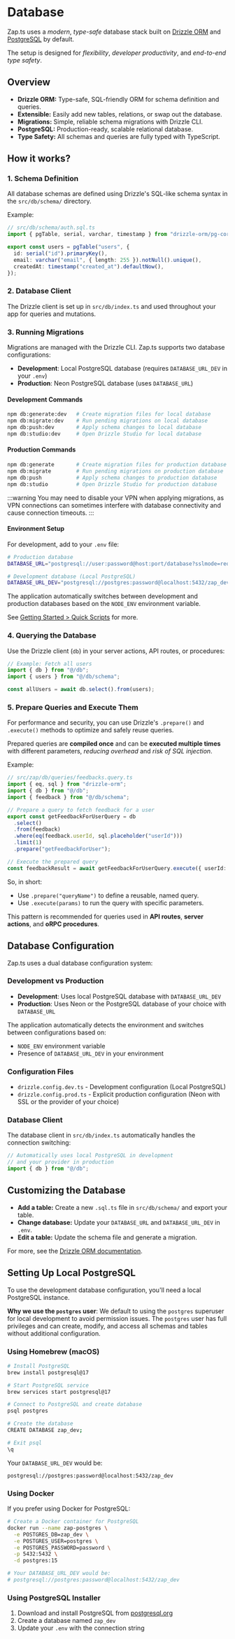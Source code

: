 # Database

Zap.ts uses a _modern_, _type-safe_ database stack built on [Drizzle ORM](https://orm.drizzle.team/) and [PostgreSQL](https://www.postgresql.org/) by default.

The setup is designed for _flexibility_, _developer productivity_, and _end-to-end type safety_.

## Overview

- **Drizzle ORM:** Type-safe, SQL-friendly ORM for schema definition and queries.
- **Extensible:** Easily add new tables, relations, or swap out the database.
- **Migrations:** Simple, reliable schema migrations with Drizzle CLI.
- **PostgreSQL:** Production-ready, scalable relational database.
- **Type Safety:** All schemas and queries are fully typed with TypeScript.

## How it works?

### 1. Schema Definition

All database schemas are defined using Drizzle's SQL-like schema syntax in the `src/db/schema/` directory.

Example:

```ts
// src/db/schema/auth.sql.ts
import { pgTable, serial, varchar, timestamp } from "drizzle-orm/pg-core";

export const users = pgTable("users", {
  id: serial("id").primaryKey(),
  email: varchar("email", { length: 255 }).notNull().unique(),
  createdAt: timestamp("created_at").defaultNow(),
});
```

### 2. Database Client

The Drizzle client is set up in `src/db/index.ts` and used throughout your app for queries and mutations.

### 3. Running Migrations

Migrations are managed with the Drizzle CLI. Zap.ts supports two database configurations:

- **Development**: Local PostgreSQL database (requires `DATABASE_URL_DEV` in your `.env`)
- **Production**: Neon PostgreSQL database (uses `DATABASE_URL`)

#### Development Commands

```bash
npm db:generate:dev   # Create migration files for local database
npm db:migrate:dev    # Run pending migrations on local database
npm db:push:dev       # Apply schema changes to local database
npm db:studio:dev     # Open Drizzle Studio for local database
```

#### Production Commands

```bash
npm db:generate       # Create migration files for production database
npm db:migrate        # Run pending migrations on production database
npm db:push           # Apply schema changes to production database
npm db:studio         # Open Drizzle Studio for production database
```

:::warning
You may need to disable your VPN when applying migrations, as VPN connections can sometimes interfere with database connectivity and cause connection timeouts.
:::

#### Environment Setup

For development, add to your `.env` file:

```bash
# Production database
DATABASE_URL="postgresql://user:password@host:port/database?sslmode=require"

# Development database (Local PostgreSQL)
DATABASE_URL_DEV="postgresql://postgres:password@localhost:5432/zap_dev"
```

The application automatically switches between development and production databases based on the `NODE_ENV` environment variable.

See [Getting Started > Quick Scripts](/docs/introduction/getting-started.md#quick-scripts) for more.

### 4. Querying the Database

Use the Drizzle client (`db`) in your server actions, API routes, or procedures:

```ts
// Example: Fetch all users
import { db } from "@/db";
import { users } from "@/db/schema";

const allUsers = await db.select().from(users);
```

### 5. Prepare Queries and Execute Them

For performance and security, you can use Drizzle's `.prepare()` and `.execute()` methods to optimize and safely reuse queries.

Prepared queries are **compiled once** and can be **executed multiple times** with different parameters, _reducing overhead_ and _risk of SQL injection_.

Example:

```ts
// src/zap/db/queries/feedbacks.query.ts
import { eq, sql } from "drizzle-orm";
import { db } from "@/db";
import { feedback } from "@/db/schema";

// Prepare a query to fetch feedback for a user
export const getFeedbackForUserQuery = db
  .select()
  .from(feedback)
  .where(eq(feedback.userId, sql.placeholder("userId")))
  .limit(1)
  .prepare("getFeedbackForUser");

// Execute the prepared query
const feedbackResult = await getFeedbackForUserQuery.execute({ userId: "123" });
```

So, in short:

- Use `.prepare("queryName")` to define a reusable, named query.
- Use `.execute(params)` to run the query with specific parameters.

This pattern is recommended for queries used in **API routes**, **server actions**, and **oRPC procedures**.

## Database Configuration

Zap.ts uses a dual database configuration system:

### Development vs Production

- **Development**: Uses local PostgreSQL database with `DATABASE_URL_DEV`
- **Production**: Uses Neon or the PostgreSQL database of your choice with `DATABASE_URL`

The application automatically detects the environment and switches between configurations based on:
- `NODE_ENV` environment variable
- Presence of `DATABASE_URL_DEV` in your environment

### Configuration Files

- `drizzle.config.dev.ts` - Development configuration (Local PostgreSQL)
- `drizzle.config.prod.ts` - Explicit production configuration (Neon with SSL or the provider of your choice)

### Database Client

The database client in `src/db/index.ts` automatically handles the connection switching:

```ts
// Automatically uses local PostgreSQL in development
// and your provider in production
import { db } from "@/db";
```

## Customizing the Database

- **Add a table:** Create a new `.sql.ts` file in `src/db/schema/` and export your table.
- **Change database:** Update your `DATABASE_URL` and `DATABASE_URL_DEV` in `.env`.
- **Edit a table:** Update the schema file and generate a migration.

For more, see the [Drizzle ORM documentation](https://orm.drizzle.team/docs/overview).

## Setting Up Local PostgreSQL

To use the development database configuration, you'll need a local PostgreSQL instance.

**Why we use the `postgres` user**: We default to using the `postgres` superuser for local development to avoid permission issues. The `postgres` user has full privileges and can create, modify, and access all schemas and tables without additional configuration.

### Using Homebrew (macOS)

```bash
# Install PostgreSQL
brew install postgresql@17

# Start PostgreSQL service
brew services start postgresql@17

# Connect to PostgreSQL and create database
psql postgres

# Create the database
CREATE DATABASE zap_dev;

# Exit psql
\q
```

Your `DATABASE_URL_DEV` would be:
```
postgresql://postgres:password@localhost:5432/zap_dev
```

### Using Docker

If you prefer using Docker for PostgreSQL:

```bash
# Create a Docker container for PostgreSQL
docker run --name zap-postgres \
  -e POSTGRES_DB=zap_dev \
  -e POSTGRES_USER=postgres \
  -e POSTGRES_PASSWORD=password \
  -p 5432:5432 \
  -d postgres:15

# Your DATABASE_URL_DEV would be:
# postgresql://postgres:password@localhost:5432/zap_dev
```

### Using PostgreSQL Installer

1. Download and install PostgreSQL from [postgresql.org](https://www.postgresql.org/download/)
2. Create a database named `zap_dev`
3. Update your `.env` with the connection string

